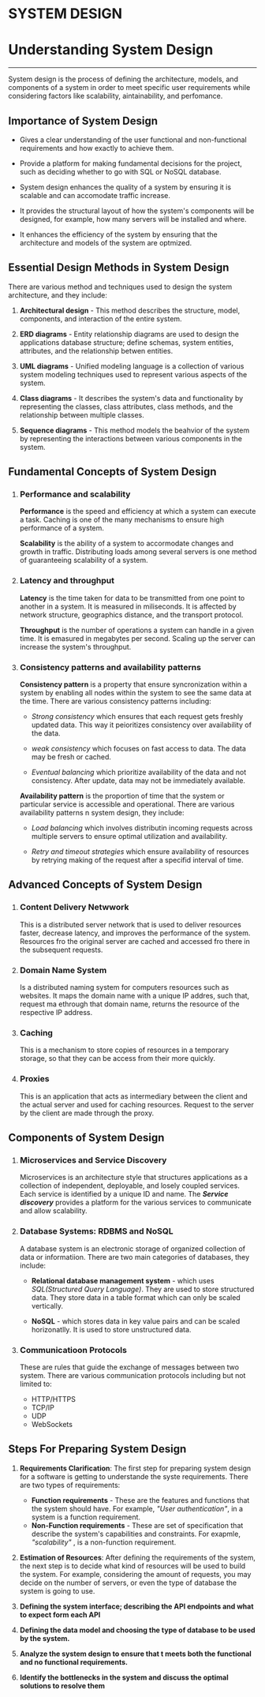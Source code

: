 # SYSTEM DESIGN
# Understanding System Design
___
System design is the process of defining the architecture, models, and components of a system in order to meet specific user requirements while considering factors like scalability, aintainability, and perfomance.  
## Importance of System Design
- Gives a clear understanding of the user functional and non-functional requirements and how exactly to achieve them.  

- Provide a platform for making fundamental decisions for the project, such as deciding whether to go with SQL or NoSQL database.  

- System design enhances the quality of a system by ensuring it is scalable and can accomodate traffic increase.  

- It provides the structural layout of how the system's components will be designed, for example, how many servers will be installed and where. 

- It enhances the efficiency of the system by ensuring that the architecture and models of the system are optmized.


## Essential Design Methods in System Design
There are various method and techniques used to design the system architecture, and they include:  

1. **Architectural design** - This method describes the structure, model, components, and interaction of the entire system.
2. **ERD diagrams** - Entity relationship diagrams are used to design the applications database structure; define schemas, system entities, attributes, and the relationship betwen entities. 

3. **UML diagrams** - Unified modeling language is a collection of various system modeling techniques used to represent various aspects of the system.

4. **Class diagrams** - It describes the system's data and functionality by representing the classes, class attributes, class methods, and the relationship between multiple classes.  

5. **Sequence diagrams** - This method models the beahvior of the system by representing the interactions between various components in the system.

## Fundamental Concepts of System Design 

1. ### Performance and scalability
      
      __Performance__ is the speed and efficiency at which a system can execute a task. Caching is one of the many mechanisms to ensure high performance of a system.  

      __Scalability__ is the ability of a system to accormodate changes and growth in traffic. Distributing loads among several servers is one method of guaranteeing scalability of a system.


2. ### Latency and throughput
  
      __Latency__ is the time taken for data to be transmitted from one point to another in a system.  It is measured in miliseconds. It is affected by network structure, geographics distance, and the transport protocol.

      __Throughput__ is the number of operations a system can handle in a given time. It is emasured in megabytes per second. Scaling up the server can increase the system's throughput.
3. ### Consistency patterns and availability patterns
    
    __Consistency pattern__  is a property that ensure syncronization within a system by enabling all nodes within the system to see the same data at the time. There are various consistency patterns including:  
    - _Strong consistency_  which ensures that each request gets freshly updated data. This way it peioritizes consistency over availability of the data.  

    - _weak consistency_ which focuses on fast access to data. The data may be fresh or cached.
    - _Eventual balancing_ which prioritize availability of the data and not consistency. After update, data may not be immediately available.
    
    __Availability pattern__ is the proportion of time that the system or  particular service is accessible and operational. There are various availability patterns n system design, they include:
    - _Load balancing_  which involves distributin incoming requests across multiple servers to ensure optimal utilization and availability.  

    - _Retry and timeout strategies_ which ensure availability of resources by retrying making of the request after a specifid interval of time.

## Advanced Concepts of System Design
1. ### Content Delivery Netwwork 
      This is a distributed server network that is used to deliver resources faster, decrease latency, and improves the performance of the system. Resources fro the original server are cached and accessed fro there in the subsequent requests.
2. ### Domain Name System
      Is a distributed naming system for computers resources such as websites. It maps the domain name with a unique IP addres, such that, request ma ethrough that domain name, returns the resource of the respective IP address.
3. ### Caching
      This is a mechanism to store copies of resources in a temporary storage, so that they can be access from their more quickly.
4. ### Proxies
      This is an application that acts as intermediary between the client and the actual server and used for caching resources. Request to the server by the client are made through the proxy.


## Components of System Design
1. ### Microservices and Service Discovery
      Microservices is an architecture style that structures applications as a collection of independent, deployable, and losely coupled services. Each service is identified by a unique ID and name. The ___Service discovery___ provides a platform for the various services to communicate and allow scalability. 
2. ### Database Systems: RDBMS and NoSQL
      A database system is an electronic storage of organized collection of data or informatiion. There are two main categories of databases, they include:
      - **Relational database management system** - which uses _SQL(Structured Query Language)_. They are used to store structured data. They store data in a table format which can only be scaled vertically.  
      
      - **NoSQL** - which stores data in key value pairs and can be scaled horizonatlly. It is used to store unstructured data.
3. ### Communicatioon Protocols

      These are rules that guide the exchange of messages between two system. There are various communication protocols including but not limited to:  
      - HTTP/HTTPS
      - TCP/IP
      - UDP
      - WebSockets

## Steps For Preparing System Design
1. **Requirements Clarification**: The first step for preparing system design for a software is getting to understande the syste requirements. There are two types of requirements:
      - **Function requirements** - These are the features and functions that the system should have. For example, _"User authentication"_,  in a system is a function requirement.
      - **Non-Function requirements** - These are set of specification that describe the system's capabilities and constraints. For exapmle, _"scalability"_ , is a non-function requirement.
2. **Estimation of Resources**: After defining the requirements of the system, the next step is to decide what kind of resources will be used to build the system. For example, considering the amount of requests, you may decide on the number of servers, or even the type of database the system is going to use.

3. **Defining the system interface; describing the API endpoints and what to expect form each API**
4. **Defining the data model and choosing the type of database to be used by the system.**
5. **Analyze the system design to ensure that t meets both the functional and no functional requirements.**
7. **Identify the bottlenecks in the system and discuss the optimal solutions to resolve them**


